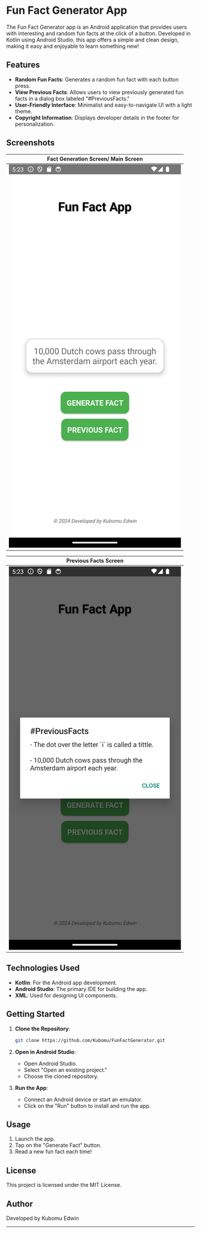 # Fun Fact Generator App

The Fun Fact Generator app is an Android application that provides users with interesting and random fun facts at the click of a button. Developed in Kotlin using Android Studio, this app offers a simple and clean design, making it easy and enjoyable to learn something new!

## Features

- **Random Fun Facts**: Generates a random fun fact with each button press.
- **View Previous Facts**: Allows users to view previously generated fun facts in a dialog box labeled "#PreviousFacts."
- **User-Friendly Interface**: Minimalist and easy-to-navigate UI with a light theme.
- **Copyright Information**: Displays developer details in the footer for personalization.

## Screenshots

| Fact Generation Screen/ Main Screen      |
|------------------------------------------|
| ![Snapshot 1](Screenshots/SnapShot1.png) |

| Previous Facts Screen |
|------------------------|
| ![Snapshot 2](Screenshots/SnapShot2.png) |





## Technologies Used

- **Kotlin**: For the Android app development.
- **Android Studio**: The primary IDE for building the app.
- **XML**: Used for designing UI components.
  
## Getting Started

1. **Clone the Repository**:
   ```bash
   git clone https://github.com/Kubomu/FunFactGenerator.git
   ```
   
2. **Open in Android Studio**:
   - Open Android Studio.
   - Select "Open an existing project."
   - Choose the cloned repository.

3. **Run the App**:
   - Connect an Android device or start an emulator.
   - Click on the "Run" button to install and run the app.

## Usage

1. Launch the app.
2. Tap on the "Generate Fact" button.
3. Read a new fun fact each time!

## License

This project is licensed under the MIT License.

## Author

Developed by Kubomu Edwin

---


